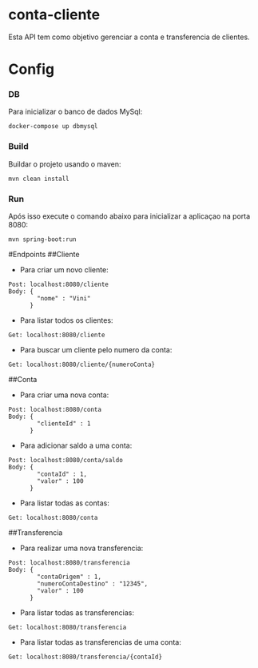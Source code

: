 # conta-cliente
Esta API tem como objetivo gerenciar a conta e transferencia de clientes.

# Config
### DB
Para inicializar o banco de dados MySql:
```
docker-compose up dbmysql
```

### Build
Buildar o projeto usando o maven:
```
mvn clean install
```

### Run
Após isso execute o comando abaixo para inicializar a aplicaçao na porta 8080:
```
mvn spring-boot:run
```

#Endpoints
##Cliente
- Para criar um novo cliente:
```
Post: localhost:8080/cliente
Body: {
      	"nome" : "Vini"
      }
```
- Para listar todos os clientes:
```
Get: localhost:8080/cliente
```
- Para buscar um cliente pelo numero da conta:
```
Get: localhost:8080/cliente/{numeroConta}
```

##Conta
- Para criar uma nova conta:
```
Post: localhost:8080/conta
Body: {
      	"clienteId" : 1
      }
```
- Para adicionar saldo a uma conta:
```
Post: localhost:8080/conta/saldo
Body: {
      	"contaId" : 1,
        "valor" : 100
      }
```
- Para listar todas as contas:
```
Get: localhost:8080/conta
```

##Transferencia
- Para realizar uma nova transferencia:
```
Post: localhost:8080/transferencia
Body: {
      	"contaOrigem" : 1,
        "numeroContaDestino" : "12345",
        "valor" : 100
      }
```
- Para listar todas as transferencias:
```
Get: localhost:8080/transferencia
```
- Para listar todas as transferencias de uma conta:
```
Get: localhost:8080/transferencia/{contaId}
```